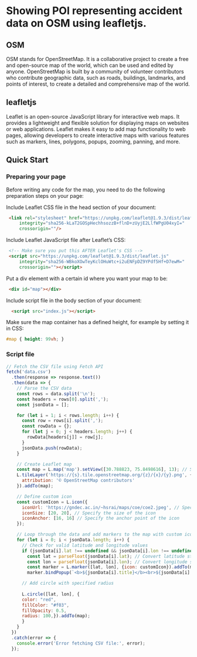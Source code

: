 #  Showing POI representing accident data on OSM using leafletjs.

## OSM 

OSM stands for OpenStreetMap. It is a collaborative project to create a free and open-source map of the world, which can be used and edited by anyone. OpenStreetMap is built by a community of volunteer contributors who contribute geographic data, such as roads, buildings, landmarks, and points of interest, to create a detailed and comprehensive map of the world.

## leafletjs

Leaflet is an open-source JavaScript library for interactive web maps. It provides a lightweight and flexible solution for displaying maps on websites or web applications. Leaflet makes it easy to add map functionality to web pages, allowing developers to create interactive maps with various features such as markers, lines, polygons, popups, zooming, panning, and more.

## Quick Start

### Preparing your page

Before writing any code for the map, you need to do the following preparation steps on your page:

Include Leaflet CSS file in the head section of your document:
```html
 <link rel="stylesheet" href="https://unpkg.com/leaflet@1.9.3/dist/leaflet.css"
     integrity="sha256-kLaT2GOSpHechhsozzB+flnD+zUyjE2LlfWPgU04xyI="
     crossorigin=""/>
```

Include Leaflet JavaScript file after Leaflet’s CSS:
```html
 <!-- Make sure you put this AFTER Leaflet's CSS -->
 <script src="https://unpkg.com/leaflet@1.9.3/dist/leaflet.js"
     integrity="sha256-WBkoXOwTeyKclOHuWtc+i2uENFpDZ9YPdf5Hf+D7ewM="
     crossorigin=""></script>
```

Put a div element with a certain id where you want your map to be:

```html
 <div id="map"></div>
```

Include script file in the body section of your document:
```html
  <script src="index.js"></script>
```


Make sure the map container has a defined height, for example by setting it in CSS:
```css
#map { height: 99vh; }
```

### Script file

```javascript
// Fetch the CSV file using Fetch API
fetch('data.csv')
  .then(response => response.text())
  .then(data => {
    // Parse the CSV data
    const rows = data.split('\n');
    const headers = rows[0].split(',');
    const jsonData = [];

    for (let i = 1; i < rows.length; i++) {
      const row = rows[i].split(',');
      const rowData = {};
      for (let j = 0; j < headers.length; j++) {
        rowData[headers[j]] = row[j];
      }
      jsonData.push(rowData);
    }

    // Create Leaflet map
    const map = L.map('map').setView([30.788823, 75.8498616], 13); // Set initial map view
    L.tileLayer('https://{s}.tile.openstreetmap.org/{z}/{x}/{y}.png', { // Add OpenStreetMap tile layer
      attribution: '© OpenStreetMap contributors'
    }).addTo(map);

    // Define custom icon
    const customIcon = L.icon({
      iconUrl: 'https://gndec.ac.in/~hsrai/maps/coe/coe2.jpeg', // Specify the URL of the custom icon image
      iconSize: [20, 20], // Specify the size of the icon
      iconAnchor: [16, 16] // Specify the anchor point of the icon
    });

    // Loop through the data and add markers to the map with custom icon
    for (let i = 0; i < jsonData.length; i++) {
      // Check for valid latitude and longitude values
      if (jsonData[i].lat !== undefined && jsonData[i].lon !== undefined && !isNaN(jsonData[i].lat) && !isNaN(jsonData[i].lon)) {
        const lat = parseFloat(jsonData[i].lat); // Convert latitude string to number
        const lon = parseFloat(jsonData[i].lon); // Convert longitude string to number
        const marker = L.marker([lat, lon], {icon: customIcon}).addTo(map); // Add marker with custom icon
        marker.bindPopup(`<b>${jsonData[i].title}</b><br>${jsonData[i].description}`); // Add popup with data

      // Add circle with specified radius
      
      L.circle([lat, lon], {        
      color: "red",
      fillColor: "#f03",
      fillOpacity: 0.5,
      radius: 100,}).addTo(map);
      }
    }
  })
  .catch(error => {
    console.error('Error fetching CSV file:', error);
  });
  ```
